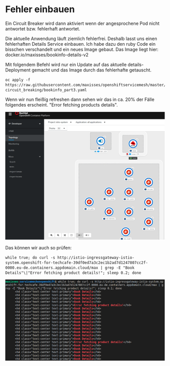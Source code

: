 # Fehler einbauen

Ein Circuit Breaker wird dann aktiviert wenn der angesprochene Pod nicht antwortet bzw. fehlerhaft antwortet.

Die aktuelle Anwendung läuft ziemlich fehlerfrei. Deshalb lasst uns einen fehlerhaften Details Service einbauen. Ich habe dazu den ruby Code ein bisschen verschandelt und ein neues Image gebaut. Das Image liegt hier: docker.io/maxisses/bookinfo-details-v2

Mit folgendem Befehl wird nur ein Update auf das aktuelle details-Deployment gemacht und das Image durch das fehlerhafte getauscht.

```text
oc apply -f https://raw.githubusercontent.com/maxisses/openshiftservicemesh/master/03-circuit_breaking/bookinfo_part3.yaml
```

Wenn wir nun fleißíg refreshen dann sehen wir das in ca. 20% der Fälle folgendes erscheint. "Error fetching products details".

![](../../../.gitbook/assets/image%20%2898%29.png)

Das können wir auch so prüfen:

```text
while true; do curl -s http://istio-ingressgateway-istio-system.openshift-for-techcafe-39df0ed7a3c2ec1b2ad7d1247807cc2f-0000.eu-de.containers.appdomain.cloud/max | grep -E "Book Details"\|"Error fetching product details!"; sleep 0.2; done
```

![](../../../.gitbook/assets/image%20%28108%29.png)

